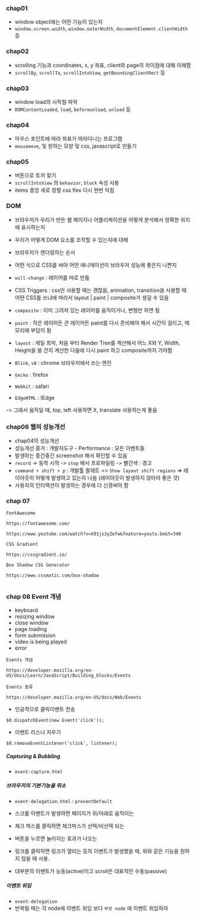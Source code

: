 ### chap01

- window object에는 어떤 기능이 있는지
- `window.screen.width`, `window.outerWidth`, `documentElement.clientWidth` 등

### chap02

- scrolling 기능과 coordinates, x, y 좌표, client와 page의 차이점에 대해 이해함
- `scrollBy`, `scrollTo`, `scrollIntoView`, `getBoundingClientRect` 등

### chap03

- window load의 시작점 파악
- `DOMContentLoaded`, `load`, `beforeunload`, `unload` 등

### chap04

- 마우스 포인트에 따라 좌표가 따라다니는 프로그램
- `mousemove`, 및 원하는 모양 및 css, javascript로 만들기

### chap05

- 버튼으로 토끼 찾기
- `scrollIntoView` 의 `behavior`, `block` 속성 사용
- items 중앙 세로 정렬 css flex 다시 한번 익힘

### DOM

- 브라우저가 우리가 만든 웹 페이지나 어플리케이션을 어떻게 분석해서 정확한 위치에 표시하는지
- 우리가 어떻게 DOM 요소를 조작할 수 있는지에 대해
- 브라우저가 렌더링하는 순서
- 어떤 식으로 CSS를 써야 어떤 애니메이션이 브라우저 성능에 좋은지 나쁜지
- `will-change` : 레이어를 따로 만듦
- CSS Triggers : css만 사용할 때는 괜찮음,
  animation, transition을 사용할 때 어떤 CSS를 쓰냐에 따라서
  layout | paint | composite가 생길 수 있음
- `composite` : 이미 그려져 있는 레이어를 움직이거나, 변형만 하면 됨
- `paint` : 작은 레이어든 큰 레이어든 paint를 다시 준비해야 해서 시간이 걸리고, 메모리에 부담이 됨
- `layout` : 제일 최악, 처음 부터 Render Tree를 계산해서 어느 X와 Y, Width, Height을 쓸 건지 계산한 다음에 다시 paint 하고 composite까지 가야함

- `Blink`, `v8` : chrome 브라우저에서 쓰는 엔진
- `Gecko` : firefox
- `Webkit` : safari
- `EdgeHTML` : IEdge

-> 그래서 움직일 때, top, left 사용하면 X, translate 사용하는게 좋음

### chap06 웹의 성능개선

- chap04의 성능개선
- 성능개선 증거 : 개발자도구 - Performance : 모든 이벤트들
- 발생하는 중간중간 screenshot 해서 확인할 수 있음
- `record` -> 동작 시작 -> `stop` 해서 프로파일링 -> 빨간색 : 경고
- `command + shift + p` : 개발툴 팔레트 => `Show layout shift regions` => 레이아웃이 어떻게 발생하고 있는지 나옴 (레이아웃이 발생하지 않아야 좋은 것)
- 사용자의 인터랙션이 발생하는 경우에 더 신경써야 함

### chap 07

```
FontAwesome

https://fontawesome.com/

https://www.youtube.com/watch?v=X91jsJyZofw&feature=youtu.be&t=340

CSS Gradient

https://cssgradient.io/

Box Shadow CSS Generator

https://www.cssmatic.com/box-shadow


```

### chap 08 Event 개념

- keyboard
- resizing window
- close window
- page loading
- form submission
- video is being played
- error

```
Events 개념

https://developer.mozilla.org/en-US/docs/Learn/JavaScript/Building_blocks/Events

Events 종류

https://developer.mozilla.org/en-US/docs/Web/Events
```

- 인공적으로 클릭이벤트 전송

```
$0.dispatchEvent(new Event('click'));
```

- 이벤트 리스너 지우기

```
$0.removeEventListener('click', listener);
```

##### Capturing & Bubbling

- `event-capture.html`

##### 브라우저의 기본기능을 취소

- `event-delegation.html` : `preventDefault`

- 스크롤 이벤트가 발생하면 페이지가 위/아래로 움직이는
- 체크 박스를 클릭하면 체크박스가 선택/비선택 되는
- 버튼을 누르면 눌러지는 효과가 나오는
- 링크를 클릭하면 링크가 열리는
  등의 이벤트가 발생했을 때, 위와 같은 기능을 원하지 않을 때 사용.

- 대부분의 이벤트가 능동(active)이고 scroll은 대표적인 수동(passive)

##### 이벤트 위임

- `event-delegation`
- 반복될 때는 각 node에 이벤트 위임 보다 `부모 node` 에 이벤트 위임하자
